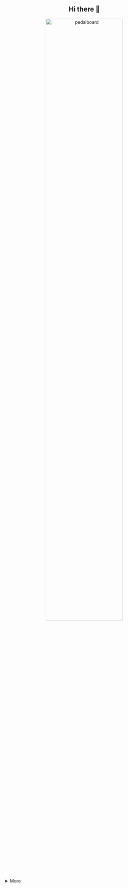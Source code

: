 <div align="center">

## Hi there 👋

<img src="pedalboard.png" width="70%" alt="pedalboard"/>

</div>

<details>
<summary>More</summary>

```
안녕하세요
```

</details>
